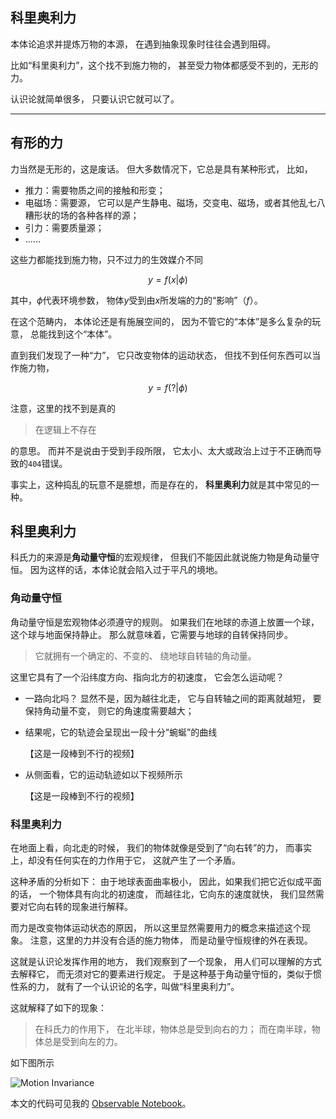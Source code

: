 ## 科里奥利力

本体论追求并提炼万物的本源，
在遇到抽象现象时往往会遇到阻碍。

比如“科里奥利力”，这个找不到施力物的，
甚至受力物体都感受不到的，无形的力。

认识论就简单很多，
只要认识它就可以了。

---

## 有形的力

力当然是无形的，这是废话。
但大多数情况下，它总是具有某种形式，
比如，

-   推力：需要物质之间的接触和形变；
-   电磁场：需要源，
    它可以是产生静电、磁场，交变电、磁场，或者其他乱七八糟形状的场的各种各样的源；
-   引力：需要质量源；
-   ……

这些力都能找到施力物，只不过力的生效媒介不同

$$y=f(x|\phi)$$

其中，$\phi$代表环境参数，
物体$y$受到由$x$所发端的力的“影响”（$f$）。

在这个范畴内，
本体论还是有施展空间的，
因为不管它的“本体”是多么复杂的玩意，
总能找到这个“本体”。

直到我们发现了一种“力”，
它只改变物体的运动状态，
但找不到任何东西可以当作施力物，

$$y=f(?|\phi)$$

注意，这里的找不到是真的

> 在逻辑上不存在

的意思。
而并不是说由于受到手段所限，
它太小、太大或政治上过于不正确而导致的`404`错误。

事实上，这种捣乱的玩意不是臆想，而是存在的，
**科里奥利力**就是其中常见的一种。

## 科里奥利力

科氏力的来源是**角动量守恒**的宏观规律，
但我们不能因此就说施力物是角动量守恒。
因为这样的话，本体论就会陷入过于平凡的境地。

### 角动量守恒

角动量守恒是宏观物体必须遵守的规则。
如果我们在地球的赤道上放置一个球，
这个球与地面保持静止。
那么就意味着，它需要与地球的自转保持同步。

> 它就拥有一个确定的、不变的、
> 绕地球自转轴的角动量。

这里它具有了一个沿纬度方向、指向北方的初速度，
它会怎么运动呢？

- 一路向北吗？
  显然不是，因为越往北走，
  它与自转轴之间的距离就越短，
  要保持角动量不变，
  则它的角速度需要越大；

- 结果呢，它的轨迹会呈现出一段十分“蜿蜒”的曲线

  【这是一段棒到不行的视频】

- 从侧面看，它的运动轨迹如以下视频所示

  【这是一段棒到不行的视频】

### 科里奥利力

在地面上看，向北走的时候，
我们的物体就像是受到了“向右转”的力，
而事实上，却没有任何实在的力作用于它，
这就产生了一个矛盾。

这种矛盾的分析如下：
由于地球表面曲率极小，
因此，如果我们把它近似成平面的话，
一个物体具有向北的初速度，
而越往北，它向东的速度就快，
我们显然需要对它向右转的现象进行解释。

而力是改变物体运动状态的原因，
所以这里显然需要用力的概念来描述这个现象。
注意，这里的力并没有合适的施力物体，
而是动量守恒规律的外在表现。

这就是认识论发挥作用的地方，
我们观察到了一个现象，
用人们可以理解的方式去解释它，
而无须对它的要素进行规定。
于是这种基于角动量守恒的，类似于惯性系的力，
就有了一个认识论的名字，叫做“科里奥利力”。

这就解释了如下的现象：

> 在科氏力的作用下，
> 在北半球，物体总是受到向右的力；
> 而在南半球，物体总是受到向左的力。

如下图所示

![Motion Invariance](./Motion%20Invariance%202.png)

本文的代码可见我的
[Observable Notebook](https://observablehq.com/@listenzcc/motion-invariance "Observable Notebook")。